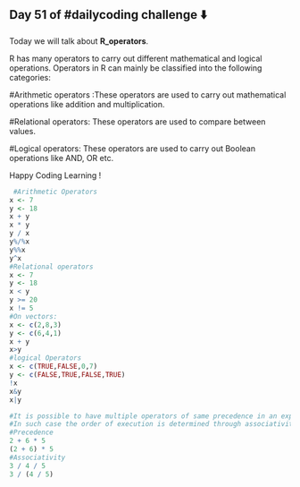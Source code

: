## Day 51 of #dailycoding challenge ⬇️

Today we will talk about  **R_operators**.

R has many operators to carry out different mathematical and logical operations.
Operators in R can mainly be classified into the following categories:

#Arithmetic operators :These operators are used to carry out mathematical operations like addition and multiplication.

#Relational operators: These operators are used to compare between values.

#Logical operators: These operators are used to carry out Boolean operations like AND, OR etc.

Happy Coding Learning !

``` r
 #Arithmetic Operators
x <- 7
y <- 18
x + y
x * y
y / x 
y%/%x
y%%x
y^x
#Relational operators
x <- 7
y <- 18
x < y
y >= 20
x != 5
#On vectors:
x <- c(2,8,3)
y <- c(6,4,1)
x + y
x>y
#logical Operators 
x <- c(TRUE,FALSE,0,7)
y <- c(FALSE,TRUE,FALSE,TRUE)
!x
x&y
x|y

#It is possible to have multiple operators of same precedence in an expression.
#In such case the order of execution is determined through associativity.
#Precedence
2 + 6 * 5
(2 + 6) * 5
#Associativity
3 / 4 / 5
3 / (4 / 5)
 ```

